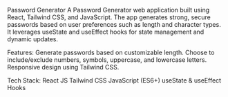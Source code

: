 Password Generator
A Password Generator web application built using React, Tailwind CSS, and JavaScript. The app generates strong, secure passwords based on user preferences such as length and character types. It leverages useState and useEffect hooks for state management and dynamic updates.

Features:
Generate passwords based on customizable length.
Choose to include/exclude numbers, symbols, uppercase, and lowercase letters.
Responsive design using Tailwind CSS.

Tech Stack:
React JS
Tailwind CSS
JavaScript (ES6+)
useState & useEffect Hooks
